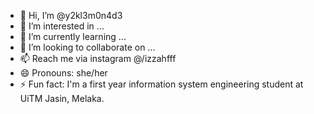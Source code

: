 - 👋 Hi, I’m @y2kl3m0n4d3
- 👀 I’m interested in ...
- 🌱 I’m currently learning ...
- 💞️ I’m looking to collaborate on ...
- 📫 Reach me via instagram @/izzahfff
- 😄 Pronouns: she/her
- ⚡ Fun fact: I'm a first year information system engineering student at UiTM Jasin, Melaka.

<!---
y2kl3m0n4d3/y2kl3m0n4d3 is a ✨ special ✨ repository because its `README.md` (this file) appears on your GitHub profile.
You can click the Preview link to take a look at your changes.
--->
